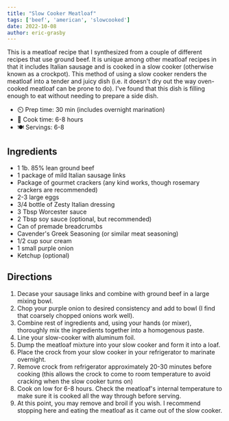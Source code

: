 ```yaml
---
title: "Slow Cooker Meatloaf"
tags: ['beef', 'american', 'slowcooked']
date: 2022-10-08
author: eric-grasby
---
```


This is a meatloaf recipe that I synthesized from a couple of different recipes that use ground beef. It is unique among other meatloaf recipes in that it includes Italian sausage and is cooked in a slow cooker (otherwise known as a crockpot).
This method of using a slow cooker renders the meatloaf into a tender and juicy dish (i.e. it doesn't dry out the way oven-cooked meatloaf can be prone to do). I've found that this dish is filling enough to eat without needing to prepare a side dish.

- ⏲️ Prep time: 30 min (includes overnight marination)
- 🍳 Cook time: 6-8 hours
- 🍽️ Servings: 6-8

## Ingredients

- 1 1b. 85% lean ground beef
- 1 package of mild Italian sausage links
- Package of gourmet crackers (any kind works, though rosemary crackers are recommended)
- 2-3 large eggs
- 3/4 bottle of Zesty Italian dressing
- 3 Tbsp Worcester sauce
- 2 Tbsp soy sauce (optional, but recommended)
- Can of premade breadcrumbs
- Cavender's Greek Seasoning (or similar meat seasoning)
- 1/2 cup sour cream
- 1 small purple onion
- Ketchup (optional)

## Directions

1. Decase your sausage links and combine with ground beef in a large mixing bowl.
2. Chop your purple onion to desired consistency and add to bowl (I find that coarsely chopped onions work well).
3. Combine rest of ingredients and, using your hands (or mixer), thoroughly mix the ingredients together into a homogenous paste. 
4. Line your slow-cooker with aluminum foil.
5. Dump the meatloaf mixture into your slow cooker and form it into a loaf.
6. Place the crock from your slow cooker in your refrigerator to marinate overnight.
7. Remove crock from refrigerator approximately 20-30 minutes before cooking (this allows the crock to come to room temperature to avoid cracking when the slow cooker turns on)
8. Cook on low for 6-8 hours. Check the meatloaf's internal temperature to make sure it is cooked all the way through before serving.
9. At this point, you may remove and broil if you wish. I recommend stopping here and eating the meatloaf as it came out of the slow cooker.
